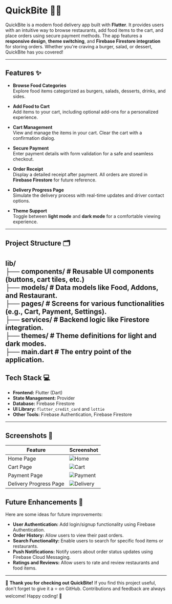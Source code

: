 # QuickBite 🍔🚀

QuickBite is a modern food delivery app built with **Flutter**. It provides users with an intuitive way to browse restaurants, add food items to the cart, and place orders using secure payment methods. The app features a **responsive design**, **theme switching**, and **Firebase Firestore integration** for storing orders. Whether you're craving a burger, salad, or dessert, QuickBite has you covered!

---

## Features ✨

- **Browse Food Categories**  
  Explore food items categorized as burgers, salads, desserts, drinks, and sides.

- **Add Food to Cart**  
  Add items to your cart, including optional add-ons for a personalized experience.

- **Cart Management**  
  View and manage the items in your cart. Clear the cart with a confirmation dialog.

- **Secure Payment**  
  Enter payment details with form validation for a safe and seamless checkout.

- **Order Receipt**  
  Display a detailed receipt after payment. All orders are stored in **Firebase Firestore** for future reference.

- **Delivery Progress Page**  
  Simulate the delivery process with real-time updates and driver contact options.

- **Theme Support**  
  Toggle between **light mode** and **dark mode** for a comfortable viewing experience.

---

## Project Structure 🗂️
**lib/**  
├── **components/**      # Reusable UI components (buttons, cart tiles, etc.)  
├── **models/**          # Data models like Food, Addons, and Restaurant.  
├── **pages/**           # Screens for various functionalities (e.g., Cart, Payment, Settings).  
├── **services/**        # Backend logic like Firestore integration.  
├── **themes/**          # Theme definitions for light and dark modes.  
├── **main.dart**        # The entry point of the application.  
---

## Tech Stack 💻

- **Frontend:** Flutter (Dart)
- **State Management:** Provider
- **Database:** Firebase Firestore
- **UI Library:** `flutter_credit_card` and `lottie`
- **Other Tools:** Firebase Authentication, Firebase Firestore

---
## Screenshots 📸

| Feature                  | Screenshot                                  |
|--------------------------|---------------------------------------------|
| Home Page                | ![Home](https://via.placeholder.com/300x600.png?text=Home+Page)       |
| Cart Page                | ![Cart](https://via.placeholder.com/300x600.png?text=Cart+Page)       |
| Payment Page             | ![Payment](https://via.placeholder.com/300x600.png?text=Payment+Page) |
| Delivery Progress Page   | ![Delivery](https://via.placeholder.com/300x600.png?text=Delivery+Page) |
## Future Enhancements 🔮

Here are some ideas for future improvements:

- **User Authentication:** Add login/signup functionality using Firebase Authentication.
- **Order History:** Allow users to view their past orders.
- **Search Functionality:** Enable users to search for specific food items or restaurants.
- **Push Notifications:** Notify users about order status updates using Firebase Cloud Messaging.
- **Ratings and Reviews:** Allow users to rate and review restaurants and food items.
---

🌟 **Thank you for checking out QuickBite!** If you find this project useful, don't forget to give it a ⭐️ on GitHub. Contributions and feedback are always welcome! Happy coding! 🚀

